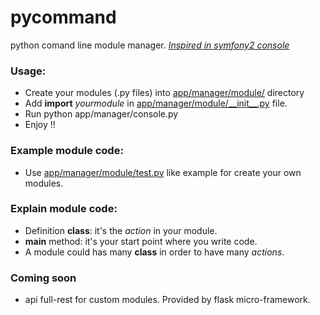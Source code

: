 pycommand
=========

python comand line module manager. [_Inspired in symfony2 console_](http://symfony.com/doc/current/cookbook/console/console_command.html)


### Usage:
* Create your modules (.py files) into [app/manager/module/](app/manager/module) directory
* Add __import__ _yourmodule_ in [app/manager/module/\_\_init\_\_.py](app/manager/module/__init__.py) file.
* Run python app/manager/console.py
* Enjoy !!

### Example module code:
* Use [app/manager/module/test.py](app/manager/module/test.py) like example for create your own modules.

 
### Explain module code:
* Definition __class__: it's the _action_ in your module.
* __main__ method: it's your start point where you write code.
* A module could has many __class__ in order to have many _actions_.

### Coming soon
* api full-rest for custom modules. Provided by flask micro-framework.
